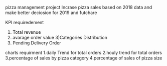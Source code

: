 pizza management project 
Incrase pizza sales based on 2018 data and make better deciosion for 2019 and futchare

KPI requiredement 
1) Total revenue 
2) avarage order value 
3)Categories Distribution
4) Pending Delivery Order

charts requirment 
1.daily Trend for total orders
2.houly trend for total orders
3.percentage of sales by pizza category
4.percentage of sales of pizza size

